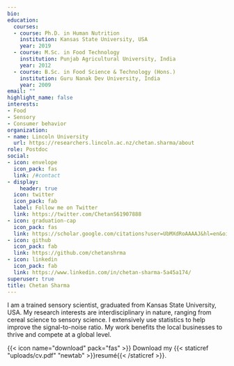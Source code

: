 ```yaml
---
bio:
education:
  courses:
  - course: Ph.D. in Human Nutrition
    institution: Kansas State University, USA
    year: 2019
  - course: M.Sc. in Food Technology
    institution: Punjab Agricultural University, India
    year: 2012
  - course: B.Sc. in Food Science & Technology (Hons.)
    institution: Guru Nanak Dev University, India
    year: 2009
email: ""
highlight_name: false
interests:
- Food
- Sensory
- Consumer behavior
organization:
- name: Lincoln University
  url: https://researchers.lincoln.ac.nz/chetan.sharma/about
role: Postdoc
social:
- icon: envelope
  icon_pack: fas
  link: /#contact
- display:
    header: true
  icon: twitter
  icon_pack: fab
  label: Follow me on Twitter
  link: https://twitter.com/ChetanS61907888
- icon: graduation-cap
  icon_pack: fas
  link: https://scholar.google.com/citations?user=UbMXdRoAAAAJ&hl=en&oi=ao
- icon: github
  icon_pack: fab
  link: https://github.com/chetanshrma
- icon: linkedin
  icon_pack: fab
  link: https://www.linkedin.com/in/chetan-sharma-5a45a174/
superuser: true
title: Chetan Sharma
---
```


I am a trained sensory scientist, graduated from Kansas State University, USA. My research interests are interdisciplinary in nature, ranging from cereal science  to sensory science. I extensively use statistics to help improve the signal-to-noise ratio. My work benefits the local businesses to thrive and compete at a global level.

{{< icon name="download" pack="fas" >}} Download my {{< staticref "uploads/cv.pdf" "newtab" >}}resumé{{< /staticref >}}.
